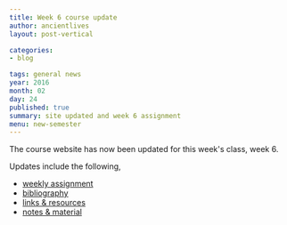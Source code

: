 ```yaml
---
title: Week 6 course update
author: ancientlives
layout: post-vertical

categories:
- blog

tags: general news
year: 2016
month: 02
day: 24
published: true
summary: site updated and week 6 assignment
menu: new-semester
---
```


The course website has now been updated for this week's class, week 6.

Updates include the following,

* [weekly assignment](/weekly_assignment)
* [bibliography](/bibliography)
* [links & resources](/links)
* [notes & material](/notes)
